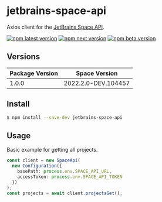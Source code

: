 # jetbrains-space-api

Axios client for the [JetBrains Space API](https://www.jetbrains.com/help/space/api.html).

[![npm latest version](https://img.shields.io/npm/v/jetbrains-space-api/latest.svg)](https://www.npmjs.com/package/jetbrains-space-api)
[![npm next version](https://img.shields.io/npm/v/jetbrains-space-api/next.svg)](https://www.npmjs.com/package/jetbrains-space-api)
[![npm beta version](https://img.shields.io/npm/v/jetbrains-space-api/beta.svg)](https://www.npmjs.com/package/jetbrains-space-api)

## Versions
| Package Version | Space Version       |
|-----------------|---------------------|
| 1.0.0           | 2022.2.0-DEV.104457 |

## Install

```bash
$ npm install --save-dev jetbrains-space-api
```

## Usage

Basic example for getting all projects.

```typescript
const client = new SpaceApi(
  new Configuration({
    basePath: process.env.SPACE_API_URL,
    accessToken: process.env.SPACE_API_TOKEN
  })
);
const projects = await client.projectsGet();
```

